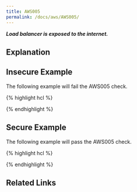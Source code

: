 ```yaml
---
title: AWS005
permalink: /docs/aws/AWS005/
---
```


***Load balancer is exposed to the internet.***

## Explanation



## Insecure Example

The following example will fail the AWS005 check.

{% highlight hcl %}

{% endhighlight %}

## Secure Example

The following example will pass the AWS005 check.

{% highlight hcl %}

{% endhighlight %}

## Related Links


